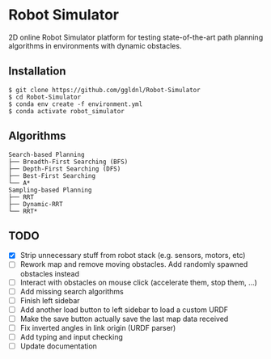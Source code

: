 # Robot Simulator

2D online Robot Simulator platform for testing state-of-the-art path planning algorithms in environments with dynamic obstacles.

## Installation

    $ git clone https://github.com/ggldnl/Robot-Simulator
    $ cd Robot-Simulator
    $ conda env create -f environment.yml
    $ conda activate robot_simulator

## Algorithms

```
Search-based Planning
├── Breadth-First Searching (BFS)
├── Depth-First Searching (DFS)
├── Best-First Searching
└── A*
Sampling-based Planning
├── RRT
├── Dynamic-RRT
└── RRT*
```

## TODO

- [x] Strip unnecessary stuff from robot stack (e.g. sensors, motors, etc)
- [ ] Rework map and remove moving obstacles. Add randomly spawned obstacles instead
- [ ] Interact with obstacles on mouse click (accelerate them, stop them, ...)
- [ ] Add missing search algorithms
- [ ] Finish left sidebar
- [ ] Add another load button to left sidebar to load a custom URDF
- [ ] Make the save button actually save the last map data received
- [ ] Fix inverted angles in link origin (URDF parser)
- [ ] Add typing and input checking 
- [ ] Update documentation
